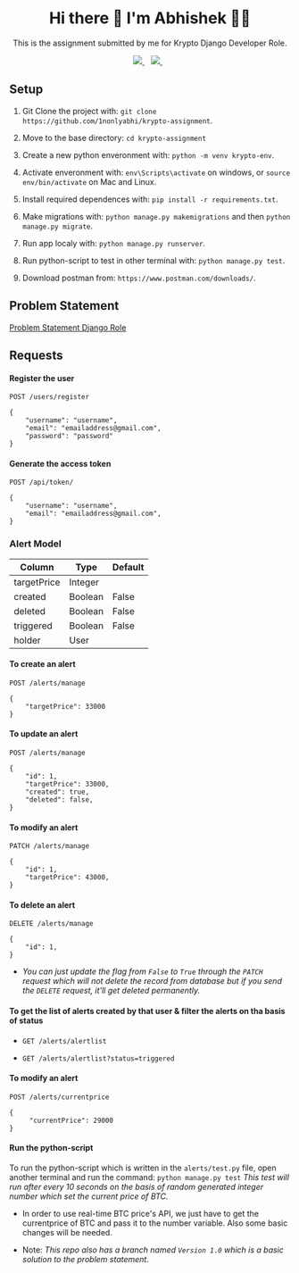 <h1 align='center'>
  Hi there 👋 I'm Abhishek 👨‍💻
</h1>

<p align='center'>
  This is the assignment submitted by me for Krypto Django Developer Role.
</p>



<p align='center'>
  
  <a href="https://www.linkedin.com/in/1nonlyabhi/">
    <img src="https://img.shields.io/badge/LinkedIn-0077B5?style=for-the-badge&logo=linkedin&logoColor=white" />
  </a>&nbsp;&nbsp;
  <a href="https://twitter.com/1nonlyabhi">
    <img src="https://img.shields.io/badge/Twitter-1DA1F2?style=for-the-badge&logo=twitter&logoColor=white" />        
  </a>&nbsp;&nbsp;
  
</p>


## Setup

1. Git Clone the project with: ```git clone https://github.com/1nonlyabhi/krypto-assignment```.

2. Move to the base directory: ```cd krypto-assignment```

3. Create a new python enveronment with: ```python -m venv krypto-env```.

4. Activate enveronment with: ```env\Scripts\activate``` on windows, or ```source env/bin/activate``` on Mac and Linux.

5. Install required dependences with: ```pip install -r requirements.txt```.

6. Make migrations with: ```python manage.py makemigrations``` and then ```python manage.py migrate```.

7. Run app localy with: ```python manage.py runserver```.

8. Run python-script to test in other terminal with: ```python manage.py test```.

9. Download postman from: ```https://www.postman.com/downloads/```.


## Problem Statement 
[Problem Statement Django Role](https://docs.google.com/document/d/1QbtOghwUI2AvScamlyphnNRvueFuwllu8EGJoHoofds/edit "Click here to see the problem statement")


## Requests

#### Register the user

`POST /users/register`

    {
        "username": "username",
        "email": "emailaddress@gmail.com",
        "password": "password"
    }

#### Generate the access token

`POST /api/token/`

    {
        "username": "username",
        "email": "emailaddress@gmail.com",
    }

### Alert Model

| Column      | Type     | Default |
| ----------- | -------- | ------- |
| targetPrice | Integer  |	       |
| created     | Boolean  | False   |
| deleted     | Boolean  | False   |
| triggered   | Boolean  | False   |
| holder      | User     |	       |


#### To create an alert

`POST /alerts/manage`

    {
        "targetPrice": 33000
    }

#### To update an alert

`POST /alerts/manage`

    {
        "id": 1,
        "targetPrice": 33000,
        "created": true,
        "deleted": false,
    }

#### To modify an alert

`PATCH /alerts/manage`

    {
        "id": 1,
        "targetPrice": 43000,
    }

#### To delete an alert

`DELETE /alerts/manage`

    {
        "id": 1,
    }

* _You can just update the flag from ```False``` to ```True``` through the ```PATCH``` request which will not delete the record from database but if you send the ```DELETE``` request, it'll get deleted permanently._


#### To get the list of alerts created by that user & filter the alerts on tha basis of status

* `GET /alerts/alertlist`

* `GET /alerts/alertlist?status=triggered`


#### To modify an alert

`POST /alerts/currentprice`

    {
         "currentPrice": 29000
    }

#### Run the python-script

To run the python-script which is written in the ```alerts/test.py``` file, open another terminal and run the command: ```python manage.py test```
_This test will run after every 10 seconds on the basis of random generated integer number which set the current price of BTC._
* In order to use real-time BTC price's API, we just have to get the currentprice of BTC and pass it to the number variable. Also some basic changes will be needed.


* Note: _This repo also has a branch named ```Version 1.0``` which is a basic solution to the problem statement._
